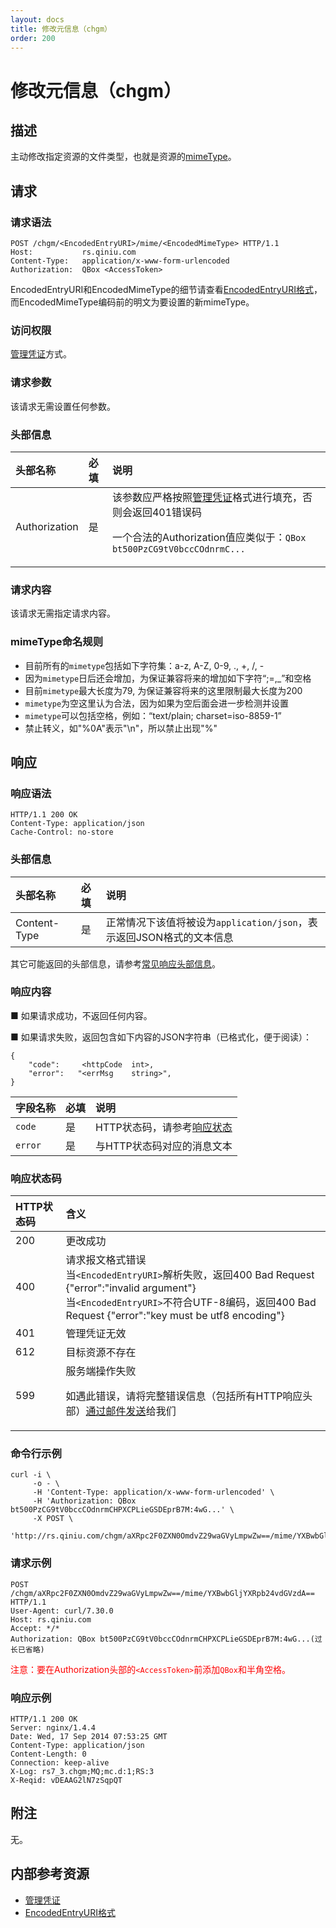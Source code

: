 ```yaml
---
layout: docs
title: 修改元信息（chgm）
order: 200
---
```


<a id="delete"></a>
# 修改元信息（chgm）

<a id="chgm-description"></a>
## 描述

主动修改指定资源的文件类型，也就是资源的[mimeType](http://www.iana.org/assignments/media-types/media-types.xhtml)。

<a id="chgm-request"></a>
## 请求

<a id="chgm-request-syntax"></a>
### 请求语法

```
POST /chgm/<EncodedEntryURI>/mime/<EncodedMimeType> HTTP/1.1
Host:           rs.qiniu.com
Content-Type:   application/x-www-form-urlencoded
Authorization:  QBox <AccessToken>
```

EncodedEntryURI和EncodedMimeType的细节请查看[EncodedEntryURI格式][encodedEntryURIHref]，而EncodedMimeType编码前的明文为要设置的新mimeType。

<a id="chgm-request-auth"></a>
### 访问权限

[管理凭证][accessTokenHref]方式。

<a id="chgm-request-params"></a>
### 请求参数

该请求无需设置任何参数。

<a id="chgm-request-headers"></a>
### 头部信息

头部名称      | 必填 | 说明
:------------ | :--- | :-----------------------------
Authorization | 是   | 该参数应严格按照[管理凭证][accessTokenHref]格式进行填充，否则会返回401错误码<p>一个合法的Authorization值应类似于：`QBox bt500PzCG9tV0bccCOdnrmC...`

<a id="chgm-request-body"></a>
### 请求内容

该请求无需指定请求内容。

<a id="chgm-mimetype-name"></a>
### mimeType命名规则
* 目前所有的`mimetype`包括如下字符集：a-z, A-Z, 0-9, ., +, /, -
* 因为`mimetype`日后还会增加，为保证兼容将来的增加如下字符“;=,_”和空格
* 目前`mimetype`最大长度为79, 为保证兼容将来的这里限制最大长度为200
* `mimetype`为空这里认为合法，因为如果为空后面会进一步检测并设置
* `mimetype`可以包括空格，例如：“text/plain; charset=iso-8859-1”
* 禁止转义，如"%0A"表示"\n"，所以禁止出现"%"

<a id="chgm-response"></a>
## 响应

<a id="chgm-request-syntax"></a>
### 响应语法

```
HTTP/1.1 200 OK
Content-Type: application/json
Cache-Control: no-store
```

<a id="chgm-response-headers"></a>
### 头部信息

头部名称      | 必填 | 说明                              
:------------ | :--- | :-----------------------------------------------------------------
Content-Type  | 是   | 正常情况下该值将被设为`application/json`，表示返回JSON格式的文本信息

其它可能返回的头部信息，请参考[常见响应头部信息][commonHttpResponseHeaderHref]。

<a id="chgm-response-body"></a>
### 响应内容

■ 如果请求成功，不返回任何内容。

■ 如果请求失败，返回包含如下内容的JSON字符串（已格式化，便于阅读）：  

```
{
	"code":     <httpCode  int>, 
    "error":   "<errMsg    string>",
}
```

字段名称     | 必填 | 说明                              
:----------- | :--- | :--------------------------------------------------------------------
`code`       | 是   | HTTP状态码，请参考[响应状态](#chgm-response-status)
`error`      | 是   | 与HTTP状态码对应的消息文本

<a id="chgm-response-status"></a>
### 响应状态码

HTTP状态码 | 含义
:--------- | :--------------------------
200        | 更改成功
400	       | 请求报文格式错误<br>当`<EncodedEntryURI>`解析失败，返回400 Bad Request {"error":"invalid argument"}<br>当`<EncodedEntryURI>`不符合UTF-8编码，返回400 Bad Request {"error":"key must be utf8 encoding"}
401        | 管理凭证无效
612        | 目标资源不存在
599	       | 服务端操作失败<p>如遇此错误，请将完整错误信息（包括所有HTTP响应头部）[通过邮件发送][sendBugReportHref]给我们

<a id="chgm-example1-command"></a>
### 命令行示例

```
curl -i \
     -o - \
     -H 'Content-Type: application/x-www-form-urlencoded' \
     -H 'Authorization: QBox bt500PzCG9tV0bccCOdnrmCHPXCPLieGSDEprB7M:4wG...' \
     -X POST \
     'http://rs.qiniu.com/chgm/aXRpc2F0ZXN0OmdvZ29waGVyLmpwZw==/mime/YXBwbGljYXRpb24vdGVzdA=='
```

<a id="chgm-example1-request"></a>
### 请求示例

```
POST /chgm/aXRpc2F0ZXN0OmdvZ29waGVyLmpwZw==/mime/YXBwbGljYXRpb24vdGVzdA== HTTP/1.1
User-Agent: curl/7.30.0
Host: rs.qiniu.com
Accept: */*
Authorization: QBox bt500PzCG9tV0bccCOdnrmCHPXCPLieGSDEprB7M:4wG...(过长已省略)
```

<span style="color: red;">注意：要在Authorization头部的`<AccessToken>`前添加`QBox`和半角空格。</span>

<a id="chgm-example1-response"></a>
### 响应示例

```
HTTP/1.1 200 OK
Server: nginx/1.4.4
Date: Wed, 17 Sep 2014 07:53:25 GMT
Content-Type: application/json
Content-Length: 0
Connection: keep-alive
X-Log: rs7_3.chgm;MQ;mc.d:1;RS:3
X-Reqid: vDEAAG2lN7zSqpQT
```

<a id="chgm-remarks"></a>
## 附注

无。

<a id="chgm-internal-resources"></a>
## 内部参考资源

- [管理凭证][accessTokenHref]
- [EncodedEntryURI格式][encodedEntryURIHref]

[encodedEntryURIHref]:          http://developer.qiniu.com/docs/v6/api/reference/data-formats.html#data-format-encoded-entry-uri "EncodedEntryURI格式"
[accessTokenHref]:              http://developer.qiniu.com/docs/v6/api/reference/security/access-token.html                    "管理凭证"

[sendBugReportHref]:    mailto:support@qiniu.com?subject=599错误日志     "发送错误报告"
[commonHttpResponseHeaderHref]: http://developer.qiniu.com/docs/v6/api/reference/extended-headers.html                         "常见响应头部信息"
